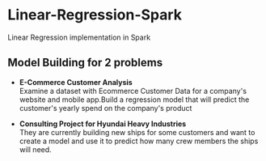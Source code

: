 # Linear-Regression-Spark
Linear Regression implementation in Spark

## Model Building for 2 problems
* <b>E-Commerce Customer Analysis</b><br>
Examine a dataset with Ecommerce Customer Data for a company's website and mobile app.Build a regression model that will predict the customer's yearly spend on the company's product

* <b>Consulting Project for Hyundai Heavy Industries</b><br>
They are currently building new ships for some customers and want to create a model and use it to predict how many crew members the ships will need.
